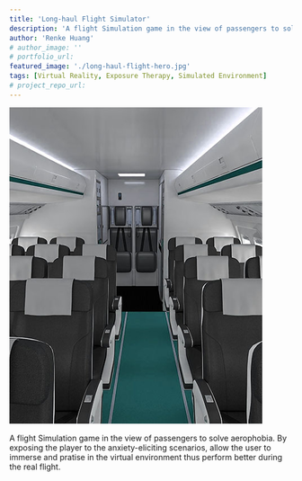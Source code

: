 ```yaml
---
title: 'Long-haul Flight Simulator'
description: 'A flight Simulation game in the view of passengers to solve aerophobia.'
author: 'Renke Huang'
# author_image: ''
# portfolio_url:
featured_image: './long-haul-flight-hero.jpg'
tags: [Virtual Reality, Exposure Therapy, Simulated Environment]
# project_repo_url: 
---
```


![](./long-haul-flight-hero.jpg)

A flight Simulation game in the view of passengers to solve aerophobia. By exposing the player to the anxiety-eliciting scenarios, allow the user to immerse and pratise in the virtual environment thus perform better during the real flight.
